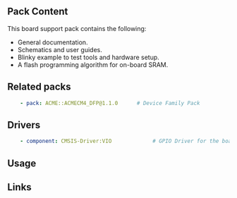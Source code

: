 ## Pack Content
<!-- Todo: Detailed CMSIS-Pack content list. -->

This board support pack contains the following:

- General documentation.
- Schematics and user guides.
- Blinky example to test tools and hardware setup.
- A flash programming algorithm for on-board SRAM.

## Related packs
<!-- Todo: Additional CMSIS-Packs that are required for the contents to work. -->
```yml
    - pack: ACME::ACMECM4_DFP@1.1.0      # Device Family Pack
```

## Drivers
<!-- Todo: Description of the HAL/CMSIS-Drivers provided in the CMSIS-Pack. -->
```yml
    - component: CMSIS-Driver:VIO             # GPIO Driver for the board
```
<!-- Todo: [Optional] add more drivers:
```yml
    - component: HAL:Common             # description
```
-->

<!-- Todo: [Optional] Add standardized software layers
## Layers

```yml
    - layer:     # description
```
-->

## Usage
<!-- Todo: Additional usage information. -->

## Links
<!-- Todo: Useful links with documentation/help/forums.
- [Product page]()
- [GitHub Repo]()
- [Support]() 
- [User forum]()
 -->
